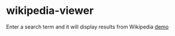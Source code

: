 # wikipedia-viewer
Enter a search term and it will display results from Wikipedia
[demo](https://codepen.io/hsienhsiuliao/pen/VvBEvz)
